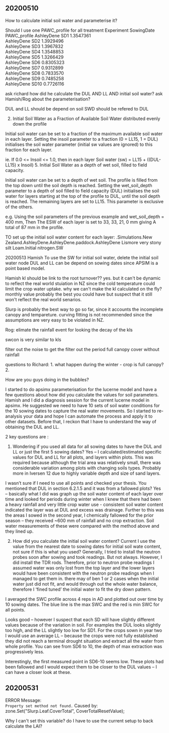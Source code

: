 ## 20200510
How to calculate initial soil water and parameterise it? 

Should I use one PAWC_profile for all treatment 
Experiment  SowingDate PAWC_profile
AshleyDene	SD1	1.3547361		
AshleyDene	SD2	1.3929496		
AshleyDene	SD3	1.3967832		
AshleyDene	SD4	1.3548853		
AshleyDene	SD5	1.3266429		
AshleyDene	SD6	0.8305323		
AshleyDene	SD7	0.9312899		
AshleyDene	SD8	0.7833570		
AshleyDene	SD9	0.7485258		
AshleyDene	SD10	0.7726116		

ask richard how did he calculate the DUL AND LL AND initial soil water? 
ask Hamish/Rog about the parameterisation? 


DUL and LL should be depend on soil 
SWD should be refered to DUL 


2. Initial Soil Water as a Fraction of Available Soil Water distributed evenly down the profile

Initial soil water can be set to a fraction of the maximum available soil water in each layer.
Setting the insoil parameter to a fraction (0 = LL15, 1 = DUL) initialises the soil water parameter (initial sw values are ignored) to this fraction for each layer.

ie. If 0.0 <= Insoil <= 1.0, then
in each layer
Soil water (sw) = LL15 + ((DUL-LL15) x Insoil)
5. Initial Soil Water as a depth of wet soil, filled to field capacity.

Initial soil water can be set to a depth of wet soil.
The profile is filled from the top down until the soil depth is reached.
Setting the wet_soil_depth parameter to a depth of soil filled to field capacity (DUL) initialises the soil water for layers starting at the top of the profile to DUL, until the soil depth is reached.
The remaining layers are set to LL15. This parameter is exclusive of the others.

e.g. Using the soil parameters of the previous example and
wet_soil_depth = 400 mm,
Then
The ESW of each layer is set to 33, 33, 21, 0 mm giving
A total of 87 mm in the profile.

TO set up the initial soil water content for each layer:
.Simulations.New Zealand.AshleyDene.AshleyDene.paddock.AshleyDene Lismore very stony silt Loam.Initial nitrogen.SW 

20200513
Hamish
To use the SW for initial soil water, delete the initial soil water node 
DUL and LL can be depend on sowing dates since APSIM is a point based model. 

Hamish 
kl should be link to the root turnover?? 
yes. but it can't be dynamic to reflect the real world stuiation in NZ since the cold temperature could limit the crop water uptake. 
why we can't make the kl calculated on the fly? 
monthly value probably the best you could have but suspect that it still won't reflect the real world senarios. 

Slurp is probably the best way to go so far, since it accounts the incomplete canopy and tempareture. 
curving fitting is not recommended since the assumptions are very easy to be violated in NZ.  


Rog:
elimate the rainfall event for looking the decay of the kls 

swcon is very similar to kls 

filter out the noise to get the 
filter out the period full canopy cover without rainfall 

questions to Richard: 
	1. what happen during the winter - crop is full canopy? 
	2. 


How are you guys doing in the bubbles? 

I started to do apsimx parameterisation for the lucerne model and have a few questions about how did you calculate the values for soil parameters. Hamish and I did a diagnosis session for the current lucerne model in apsimx. He suggested we need to have 10 sets of soil water conditions for the 10 sowing dates to capture the real water movements. So I started to re-analysis your data and hope I can automate the process and apply it to other datasets. Before that, I reckon that I have to understand the way of obtaining the DUL and LL. 

2 key questions are :
1.	Wondering if you used all data for all sowing dates to have the DUL and LL or just the first 5 sowing dates? 
Yes – I calculated/estimated specific values for DUL and LL for all plots, and layers within plots. This was required because although the trial area was relatively small, there was considerable variation among plots with changing soils types. Probably more in Iversen 12 due to highly variable depth and size of sand layers.

I wasn’t sure if I need to use all points and checked your thesis. You mentioned that DUL in section 6.2.1.5 and it was from a fallowed plots? 
Yes – basically what I did was graph up the soil water content of each layer over time and looked for periods during winter when I knew that there had been a heavy rainfall and very little crop water use - consistent soil water content indicated the layer was at DUL and excess was drainage. Further to this was the areas I sowed in the second year, I chemically fallowed for the prior season – they received ~600 mm of rainfall and no crop extraction. Soil water measurements of these were compared with the method above and they lined up.

2.	How did you calculate the initial soil water content? 
Current I use the value from the nearest date to sowing dates for initial soil wate content, not sure if this is what you used? 
Generally, I tried to install the neutron probes soon after sowing and took readings. But not always. However, I did install the TDR rods. Therefore, prior to neutron probe readings I assumed water was only lost from the top layer and the lower layers would have been consistent with the neutron probe readings when I managed to get them in. there may of ben 1 or 2 cases when the initial water just did not fit, and would through out the whole water balance, therefore I ‘fined tuned’ the initial water to fit the dry down pattern.


I averaged the SWC profile across 4 reps in AD and plotted out over time by 10 sowing dates. 
The blue line is the max SWC and the red is min SWC for all points.

Looks good – however I suspect that each SD will have slightly different values because of the variation in soil. For examples the DUL looks slightly too high, and the LL slightly too low for SD1.
For the crops sown in year two I would use an average LL – because the crops were not fully established they did not reach a terminal drought situation and extract all the water from whole profile. You can see from SD6 to 10, the depth of max extraction was progressively less.

Interestingly, the first measured point in SD6-10 seems low. These plots had been fallowed and I would expect them to be closer to the DUL values – I can have a closer look at these.


## 20200531
ERROR Message:   
`Property set method not found.`
Caused by:   
 zone.Set("Slurp.Leaf.CoverTotal", CoverTotalResetValue); 

Why I can't set this variable? do I have to use the current setup to back calculate the LAI?